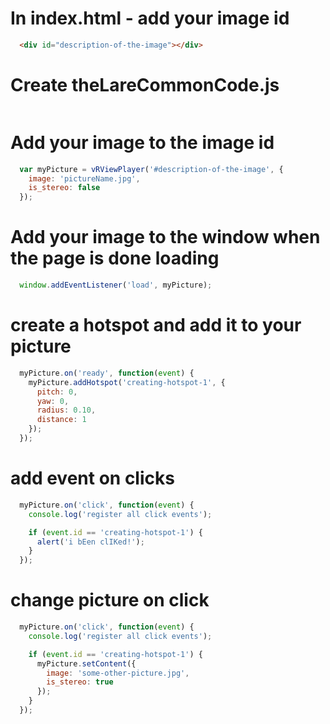 # In index.html - add your image id

```html
  <div id="description-of-the-image"></div>
```

# Create theLareCommonCode.js
``` javascript

```

# Add your image to the image id
``` javascript
  var myPicture = vRViewPlayer('#description-of-the-image', {
    image: 'pictureName.jpg',
    is_stereo: false
  });
```

# Add your image to the window when the page is done loading
``` javascript
  window.addEventListener('load', myPicture);
```

# create a hotspot and add it to your picture
``` javascript
  myPicture.on('ready', function(event) {
    myPicture.addHotspot('creating-hotspot-1', {
      pitch: 0,
      yaw: 0,
      radius: 0.10,
      distance: 1
    });
  });
```

# add event on clicks

``` javascript
  myPicture.on('click', function(event) {
    console.log('register all click events');

    if (event.id == 'creating-hotspot-1') {
      alert('i bEen clIKed!');
    }
  });
```

# change picture on click

``` javascript
  myPicture.on('click', function(event) {
    console.log('register all click events');

    if (event.id == 'creating-hotspot-1') {
      myPicture.setContent({
        image: 'some-other-picture.jpg',
        is_stereo: true
      });
    }
  });
```
